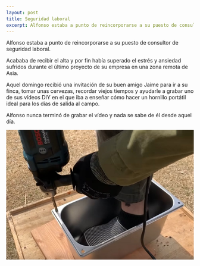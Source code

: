 ```yaml
---
layout: post
title: Seguridad laboral
excerpt: Alfonso estaba a punto de reincorporarse a su puesto de consultor de seguridad laboral después de una larga baja por un proyecto en Asia cuando su amigo Jaime le invitó a unas cervezas en su finca.
---
```


Alfonso estaba a punto de reincorporarse a su puesto de consultor de seguridad laboral. 

Acababa de recibir el alta y por fin había superado el estrés y ansiedad sufridos durante el último proyecto de su empresa en una zona remota de Asia.

Aquel domingo recibió una invitación de su buen amigo Jaime para ir a su finca, tomar unas cervezas, recordar viejos tiempos y ayudarle a grabar uno de sus vídeos DIY en el que iba a enseñar cómo hacer un hornillo portátil ideal para los días de salida al campo.

Alfonso nunca terminó de grabar el vídeo y nada se sabe de él desde aquel día.

<img src="/images/seguridad_laboral.jpg" />
